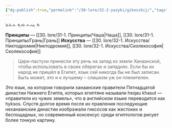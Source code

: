 ```yaml
---
{"dg-publish":true,"permalink":"/30-lore/32-2-yazyki/gikosskij/","tags":["незримое/язык"]}
---
```


ᨔᨗᨊᨗᨊ ᨑᨘᨄ ᨈᨕᨘ ᨑᨗ

**Принципы** — [[30. lore/31-1. Принципы/Чаша\|Чаша]], [[30. lore/31-1. Принципы/Грань\|Грань]] 
**Искусства** — [[30. lore/32-1. Искусства/Никтодромия\|Никтодромия]], [[30. lore/32-1. Искусства/Сколекософия\|Сколекософия]]

> Цари-пастухи принесли эту речь на запад из земли Ханаанской, чтобы использовать в своих оберегах и западнях. Если бы их народ не пришёл в Египет, язык сей никогда бы не был записан. Быть может, это и к лучшему – слишком уж он пленителен. 

Это язык, на котором говорили ханаанские правители Пятнадцатой династии Нижнего Египта, которых египтяне называли heqau khasut — «правители из чужих земель», что в английском языке переводится как hyksos. Спустя долгое время после их правления последующие неханаанские династии изображали гиксосов как жестоких и беспощадных, но современный консенсус среди египтологов рисует более тонкую картину.